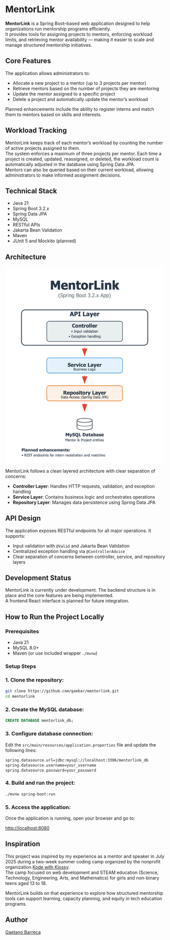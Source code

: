 # MentorLink

**MentorLink** is a Spring Boot–based web application designed to help organizations run mentorship programs efficiently.  
It provides tools for assigning projects to mentors, enforcing workload limits, and retrieving mentor availability — making it easier to scale and manage structured mentorship initiatives.

## Core Features

The application allows administrators to:

- Allocate a new project to a mentor (up to 3 projects per mentor)
- Retrieve mentors based on the number of projects they are mentoring
- Update the mentor assigned to a specific project
- Delete a project and automatically update the mentor’s workload

Planned enhancements include the ability to register interns and match them to mentors based on skills and interests.

## Workload Tracking

MentorLink keeps track of each mentor’s workload by counting the number of active projects assigned to them.  
The system enforces a maximum of three projects per mentor. Each time a project is created, updated, reassigned, or deleted, the workload count is automatically adjusted in the database using Spring Data JPA.  
Mentors can also be queried based on their current workload, allowing administrators to make informed assignment decisions.

## Technical Stack

- Java 21
- Spring Boot 3.2.x
- Spring Data JPA
- MySQL
- RESTful APIs
- Jakarta Bean Validation
- Maven
- JUnit 5 and Mockito (planned)

## Architecture
<img src="assets/mentorlink-architecture.png" alt="MentorLink Architecture" width="500">


MentorLink follows a clean layered architecture with clear separation of concerns:
- **Controller Layer**: Handles HTTP requests, validation, and exception handling
- **Service Layer**: Contains business logic and orchestrates operations
- **Repository Layer**: Manages data persistence using Spring Data JPA

## API Design

The application exposes RESTful endpoints for all major operations. It supports:

- Input validation with `@Valid` and Jakarta Bean Validation
- Centralized exception handling via `@ControllerAdvice`
- Clear separation of concerns between controller, service, and repository layers

## Development Status

MentorLink is currently under development. The backend structure is in place and the core features are being implemented.  
A frontend React interface is planned for future integration.

## How to Run the Project Locally
### Prerequisites
- Java 21
- MySQL 8.0+
- Maven (or use included wrapper `./mvnw`)

### Setup Steps

### 1. Clone the repository:

```bash
git clone https://github.com/gaebar/mentorlink.git
cd mentorlink
```
  
### 2. Create the MySQL database:

```sql
CREATE DATABASE mentorlink_db;
```
### 3. Configure database connection:
Edit the `src/main/resources/application.properties` file and update the following lines:
```properties
spring.datasource.url=jdbc:mysql://localhost:3306/mentorlink_db
spring.datasource.username=your_username
spring.datasource.password=your_password
```
### 4. Build and run the project:
```bash
./mvnw spring-boot:run
```

### 5. Access the application:

Once the application is running, open your browser and go to:

[http://localhost:8080](http://localhost:8080)


## Inspiration

This project was inspired by my experience as a mentor and speaker in July 2025 during a two-week summer coding camp organized by the nonprofit organization [Kode with Klossy](https://www.kodewithklossy.com/).  
The camp focused on web development and STEAM education (Science, Technology, Engineering, Arts, and Mathematics) for girls and non-binary teens aged 13 to 18.

MentorLink builds on that experience to explore how structured mentorship tools can support learning, capacity planning, and equity in tech education programs.

## Author

[Gaetano Barreca](https://github.com/gaebar)
